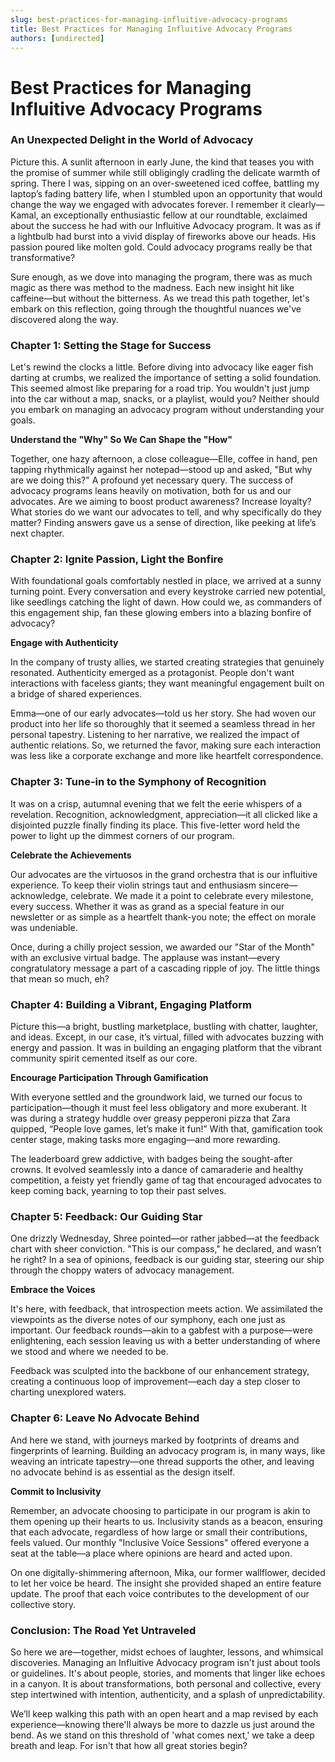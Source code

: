 ```yaml
---
slug: best-practices-for-managing-influitive-advocacy-programs
title: Best Practices for Managing Influitive Advocacy Programs
authors: [undirected]
---
```



# Best Practices for Managing Influitive Advocacy Programs

### An Unexpected Delight in the World of Advocacy

Picture this. A sunlit afternoon in early June, the kind that teases you with the promise of summer while still obligingly cradling the delicate warmth of spring. There I was, sipping on an over-sweetened iced coffee, battling my laptop’s fading battery life, when I stumbled upon an opportunity that would change the way we engaged with advocates forever. I remember it clearly—Kamal, an exceptionally enthusiastic fellow at our roundtable, exclaimed about the success he had with our Influitive Advocacy program. It was as if a lightbulb had burst into a vivid display of fireworks above our heads. His passion poured like molten gold. Could advocacy programs really be that transformative?

Sure enough, as we dove into managing the program, there was as much magic as there was method to the madness. Each new insight hit like caffeine—but without the bitterness. As we tread this path together, let's embark on this reflection, going through the thoughtful nuances we've discovered along the way.

### Chapter 1: Setting the Stage for Success

Let's rewind the clocks a little. Before diving into advocacy like eager fish darting at crumbs, we realized the importance of setting a solid foundation. This seemed almost like preparing for a road trip. You wouldn't just jump into the car without a map, snacks, or a playlist, would you? Neither should you embark on managing an advocacy program without understanding your goals.

**Understand the "Why" So We Can Shape the "How"**

Together, one hazy afternoon, a close colleague—Elle, coffee in hand, pen tapping rhythmically against her notepad—stood up and asked, "But why are we doing this?" A profound yet necessary query. The success of advocacy programs leans heavily on motivation, both for us and our advocates. Are we aiming to boost product awareness? Increase loyalty? What stories do we want our advocates to tell, and why specifically do they matter? Finding answers gave us a sense of direction, like peeking at life’s next chapter.

### Chapter 2: Ignite Passion, Light the Bonfire

With foundational goals comfortably nestled in place, we arrived at a sunny turning point. Every conversation and every keystroke carried new potential, like seedlings catching the light of dawn. How could we, as commanders of this engagement ship, fan these glowing embers into a blazing bonfire of advocacy?

**Engage with Authenticity**

In the company of trusty allies, we started creating strategies that genuinely resonated. Authenticity emerged as a protagonist. People don't want interactions with faceless giants; they want meaningful engagement built on a bridge of shared experiences.

Emma—one of our early advocates—told us her story. She had woven our product into her life so thoroughly that it seemed a seamless thread in her personal tapestry. Listening to her narrative, we realized the impact of authentic relations. So, we returned the favor, making sure each interaction was less like a corporate exchange and more like heartfelt correspondence.

### Chapter 3: Tune-in to the Symphony of Recognition

It was on a crisp, autumnal evening that we felt the eerie whispers of a revelation. Recognition, acknowledgment, appreciation—it all clicked like a disjointed puzzle finally finding its place. This five-letter word held the power to light up the dimmest corners of our program.

**Celebrate the Achievements**

Our advocates are the virtuosos in the grand orchestra that is our influitive experience. To keep their violin strings taut and enthusiasm sincere—acknowledge, celebrate. We made it a point to celebrate every milestone, every success. Whether it was as grand as a special feature in our newsletter or as simple as a heartfelt thank-you note; the effect on morale was undeniable.

Once, during a chilly project session, we awarded our "Star of the Month" with an exclusive virtual badge. The applause was instant—every congratulatory message a part of a cascading ripple of joy. The little things that mean so much, eh?

### Chapter 4: Building a Vibrant, Engaging Platform

Picture this—a bright, bustling marketplace, bustling with chatter, laughter, and ideas. Except, in our case, it’s virtual, filled with advocates buzzing with energy and passion. It was in building an engaging platform that the vibrant community spirit cemented itself as our core.

**Encourage Participation Through Gamification**

With everyone settled and the groundwork laid, we turned our focus to participation—though it must feel less obligatory and more exuberant. It was during a strategy huddle over greasy pepperoni pizza that Zara quipped, “People love games, let’s make it fun!” With that, gamification took center stage, making tasks more engaging—and more rewarding.

The leaderboard grew addictive, with badges being the sought-after crowns. It evolved seamlessly into a dance of camaraderie and healthy competition, a feisty yet friendly game of tag that encouraged advocates to keep coming back, yearning to top their past selves.

### Chapter 5: Feedback: Our Guiding Star

One drizzly Wednesday, Shree pointed—or rather jabbed—at the feedback chart with sheer conviction. "This is our compass," he declared, and wasn’t he right? In a sea of opinions, feedback is our guiding star, steering our ship through the choppy waters of advocacy management.

**Embrace the Voices**

It's here, with feedback, that introspection meets action. We assimilated the viewpoints as the diverse notes of our symphony, each one just as important. Our feedback rounds—akin to a gabfest with a purpose—were enlightening, each session leaving us with a better understanding of where we stood and where we needed to be.

Feedback was sculpted into the backbone of our enhancement strategy, creating a continuous loop of improvement—each day a step closer to charting unexplored waters.

### Chapter 6: Leave No Advocate Behind

And here we stand, with journeys marked by footprints of dreams and fingerprints of learning. Building an advocacy program is, in many ways, like weaving an intricate tapestry—one thread supports the other, and leaving no advocate behind is as essential as the design itself.

**Commit to Inclusivity**

Remember, an advocate choosing to participate in our program is akin to them opening up their hearts to us. Inclusivity stands as a beacon, ensuring that each advocate, regardless of how large or small their contributions, feels valued. Our monthly "Inclusive Voice Sessions" offered everyone a seat at the table—a place where opinions are heard and acted upon.

On one digitally-shimmering afternoon, Mika, our former wallflower, decided to let her voice be heard. The insight she provided shaped an entire feature update. The proof that each voice contributes to the development of our collective story.

### Conclusion: The Road Yet Untraveled

So here we are—together, midst echoes of laughter, lessons, and whimsical discoveries. Managing an Influitive Advocacy program isn't just about tools or guidelines. It's about people, stories, and moments that linger like echoes in a canyon. It is about transformations, both personal and collective, every step intertwined with intention, authenticity, and a splash of unpredictability.

We’ll keep walking this path with an open heart and a map revised by each experience—knowing there'll always be more to dazzle us just around the bend. As we stand on this threshold of 'what comes next,' we take a deep breath and leap. For isn't that how all great stories begin?
```
